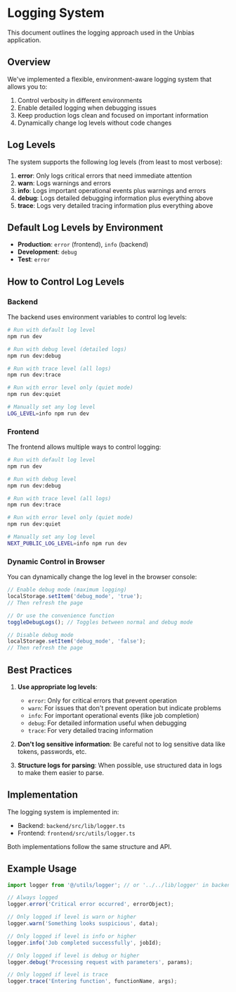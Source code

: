 # Logging System

This document outlines the logging approach used in the Unbias application.

## Overview

We've implemented a flexible, environment-aware logging system that allows you to:

1. Control verbosity in different environments
2. Enable detailed logging when debugging issues
3. Keep production logs clean and focused on important information
4. Dynamically change log levels without code changes

## Log Levels

The system supports the following log levels (from least to most verbose):

1. **error**: Only logs critical errors that need immediate attention
2. **warn**: Logs warnings and errors
3. **info**: Logs important operational events plus warnings and errors
4. **debug**: Logs detailed debugging information plus everything above
5. **trace**: Logs very detailed tracing information plus everything above

## Default Log Levels by Environment

- **Production**: `error` (frontend), `info` (backend)
- **Development**: `debug`
- **Test**: `error`

## How to Control Log Levels

### Backend

The backend uses environment variables to control log levels:

```bash
# Run with default log level
npm run dev

# Run with debug level (detailed logs)
npm run dev:debug

# Run with trace level (all logs)
npm run dev:trace

# Run with error level only (quiet mode)
npm run dev:quiet

# Manually set any log level
LOG_LEVEL=info npm run dev
```

### Frontend

The frontend allows multiple ways to control logging:

```bash
# Run with default log level
npm run dev

# Run with debug level
npm run dev:debug

# Run with trace level (all logs)
npm run dev:trace

# Run with error level only (quiet mode)
npm run dev:quiet

# Manually set any log level
NEXT_PUBLIC_LOG_LEVEL=info npm run dev
```

### Dynamic Control in Browser

You can dynamically change the log level in the browser console:

```javascript
// Enable debug mode (maximum logging)
localStorage.setItem('debug_mode', 'true');
// Then refresh the page

// Or use the convenience function
toggleDebugLogs(); // Toggles between normal and debug mode

// Disable debug mode
localStorage.setItem('debug_mode', 'false');
// Then refresh the page
```

## Best Practices

1. **Use appropriate log levels**:
   - `error`: Only for critical errors that prevent operation
   - `warn`: For issues that don't prevent operation but indicate problems
   - `info`: For important operational events (like job completion)
   - `debug`: For detailed information useful when debugging
   - `trace`: For very detailed tracing information

2. **Don't log sensitive information**: Be careful not to log sensitive data like tokens, passwords, etc.

3. **Structure logs for parsing**: When possible, use structured data in logs to make them easier to parse.

## Implementation

The logging system is implemented in:

- Backend: `backend/src/lib/logger.ts`
- Frontend: `frontend/src/utils/logger.ts`

Both implementations follow the same structure and API.

## Example Usage

```typescript
import logger from '@/utils/logger'; // or '../../lib/logger' in backend

// Always logged
logger.error('Critical error occurred', errorObject);

// Only logged if level is warn or higher
logger.warn('Something looks suspicious', data);

// Only logged if level is info or higher
logger.info('Job completed successfully', jobId);

// Only logged if level is debug or higher
logger.debug('Processing request with parameters', params);

// Only logged if level is trace
logger.trace('Entering function', functionName, args);
``` 